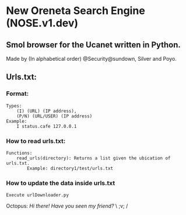# New Oreneta Search Engine (NOSE.v1.dev)
## Smol browser for the Ucanet written in Python.

Made by (In alphabetical order) @Security@sundown, Silver and Poyo.

## Urls.txt:
### Format:
    Types: 
        (I) (URL) (IP address),
        (P/N) (URL/USER) (IP address)
    Example:
        I status.cafe 127.0.0.1
### How to read urls.txt:
    Functions:
        read_urls(directory): Returns a list given the ubication of urls.txt. 
            Example: directory1/test/urls.txt
### How to update the data inside urls.txt
    Execute urlDownloader.py


Octopus: *Hi there! Have you seen my friend?* \ ;v; /